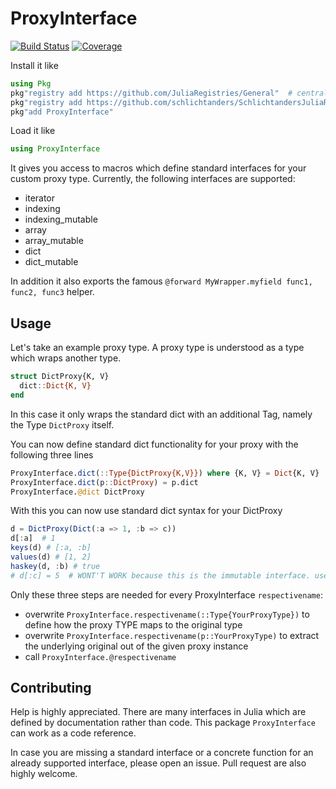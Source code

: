 ProxyInterface
==============

[![Build Status](https://github.com/schlichtanders/ProxyInterface.jl/workflows/CI/badge.svg)](https://github.com/schlichtanders/ProxyInterface.jl/actions)
[![Coverage](https://codecov.io/gh/schlichtanders/ProxyInterface.jl/branch/master/graph/badge.svg)](https://codecov.io/gh/schlichtanders/ProxyInterface.jl)

Install it like
```julia
using Pkg
pkg"registry add https://github.com/JuliaRegistries/General"  # central julia registry
pkg"registry add https://github.com/schlichtanders/SchlichtandersJuliaRegistry.jl"  # custom registry
pkg"add ProxyInterface"
```

Load it like
``` julia
using ProxyInterface
```

It gives you access to macros which define standard interfaces for your custom proxy type. Currently, the following interfaces are supported:
* iterator
* indexing
* indexing_mutable
* array
* array_mutable
* dict
* dict_mutable

In addition it also exports the famous `@forward MyWrapper.myfield func1, func2, func3` helper.


Usage
-----

Let's take an example proxy type. A proxy type is understood as a type which wraps another type.
```julia
struct DictProxy{K, V}
  dict::Dict{K, V}
end
```
In this case it only wraps the standard dict with an additional Tag, namely the Type `DictProxy` itself.

You can now define standard dict functionality for your proxy with the following three lines
```julia
ProxyInterface.dict(::Type{DictProxy{K,V}}) where {K, V} = Dict{K, V}
ProxyInterface.dict(p::DictProxy) = p.dict
ProxyInterface.@dict DictProxy
```

With this you can now use standard dict syntax for your DictProxy
```julia
d = DictProxy(Dict(:a => 1, :b => c))
d[:a]  # 1
keys(d) # [:a, :b]
values(d) # [1, 2]
haskey(d, :b) # true
# d[:c] = 5  # WONT'T WORK because this is the immutable interface. use `ProxyInterface.dict_mutable` and it will work
```

Only these three steps are needed for every ProxyInterface `respectivename`:
* overwrite `ProxyInterface.respectivename(::Type{YourProxyType})` to define how the proxy TYPE maps to the original type
* overwrite `ProxyInterface.respectivename(p::YourProxyType)` to extract the underlying original out of the given proxy instance
* call `ProxyInterface.@respectivename`


Contributing
------------

Help is highly appreciated. There are many interfaces in Julia which are defined by documentation rather than code. This package `ProxyInterface` can work as a code reference.

In case you are missing a standard interface or a concrete function for an already supported interface, please open an issue. Pull request are also highly welcome.
